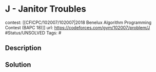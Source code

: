 # J - Janitor Troubles

contest: [[CFICPC/102007/102007|2018 Benelux Algorithm Programming Contest (BAPC 18)]]
url: https://codeforces.com/gym/102007/problem/J
#Status/UNSOLVED
Tags: #

## Description

## Solution

